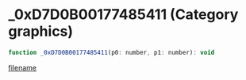 # _0xD7D0B00177485411 (Category graphics)

```js
function _0xD7D0B00177485411(p0: number, p1: number): void
```

[filename](_0xD7D0B00177485411_m.md ':include')